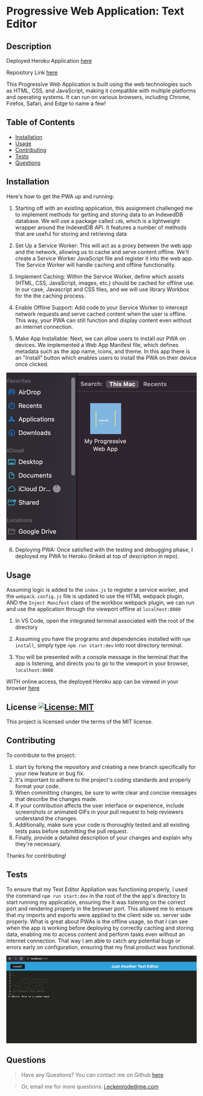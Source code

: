 # Progressive Web Application: Text Editor

## Description

Deployed Heroku Application [here](https://serene-sierra-16900.herokuapp.com/)

Repository Link [here](https://github.com/princessjenn/Just-Another-Text-Editor.git)

This Progressive Web Application is built using the web technologies such as HTML, CSS, and JavaScript, making it compatible with multiple platforms and operating systems. It can run on various browsers, including Chrome, Firefox, Safari, and Edge to name a few! 

## Table of Contents

- [Installation](#installation)
- [Usage](#usage)
- [Contributing](#contributing)
- [Tests](#tests)
- [Questions](#questions)



## Installation

Here's how to get the PWA up and running:

1. Starting off with an existing application, this assignment challenged me to implement methods for getting and storing data to an IndexedDB database. We will use a package called `idb`, which is a lightweight wrapper around the IndexedDB API. It features a number of methods that are useful for storing and retrieving data

2. Set Up a Service Worker: This will act as a proxy between the web app and the network, allowing us to cache and serve content offline. We'll create a Service Worker JavaScript file and register it into the web app. The Service Worker will handle caching and offline functionality.

3. Implement Caching: Within the Service Worker, define which assets (HTML, CSS, JavaScript, images, etc.) should be cached for offline use. In our case, Javascript and CSS files, and we will use library Workbox for the the caching process.

4. Enable Offline Support: Add code to your Service Worker to intercept network requests and serve cached content when the user is offline. This way, your PWA can still function and display content even without an internet connection.

5. Make App Installable: Next, we can allow users to install our PWA on devices. We implemented a Web App Manifest file, which defines metadata such as the app name, icons, and theme. In this app there is an "Install" button which enables users to install the PWA on their device once clicked.

![Installed PWA](Installed-PWA.png)

6. Deploying PWA: Once satisfied with the testing and debugging phase, I deployed my PWA to Heroku (linked at top of description in repo).


## Usage

Assuming logic is added to the `index.js` to register a service worker, and the `webpack.config.js` file is updated to use the HTML webpack plugin, AND the `Inject Manifest` class of the workbox webpack plugin, we can run and use the application through the viewport offline at `localhost:8080`

1. In VS Code, open the integrated terminal associated with the root of the directory

2. Assuming you have the programs and dependencies installed with `npm install`, simply type `npm run start:dev` into root directory terminal.

3. You will be presented with a console message in the terminal that the app is listening, and directs you to go to the viewport in your browser, `localhost:8080`

WITH online access, the deployed Heroku app can be viewed in your browser [here](https://serene-sierra-16900.herokuapp.com/)

## License [![License: MIT](https://img.shields.io/badge/License-MIT-yellow.svg)](https://opensource.org/licenses/MIT)

This project is licensed under the terms of the MIT license.


## Contributing

To contribute to the project: 

1. start by forking the repository and creating a new branch specifically for your new feature or bug fix.
2. It's important to adhere to the project's coding standards and properly format your code.
3. When committing changes, be sure to write clear and concise messages that describe the changes made.
4. If your contribution affects the user interface or experience, include screenshots or animated GIFs in your pull request to help reviewers understand the changes. 
5. Additionally, make sure your code is thoroughly tested and all existing tests pass before submitting the pull request.
6. Finally, provide a detailed description of your changes and explain why they're necessary.

Thanks for contributing! 



## Tests

To ensure that my Text Editor Appliation was functioning properly, I used the command `npm run start:dev` in the root of the the app's directory to start running my application, ensuring the it was listening on the correct port and rendering properly in the browser port. This allowed me to ensure that my imports and exports were applied to the client side vs. server side properly. What is great about PWAs is the offline usage, so that I can see when the app is working before deploying by correctly caching and storing data, enabling me to access content and perform tasks even without an internet connection. That way I am able to catch any potential bugs or errors early on configuration, ensuring that my final product was functional.
 
![Application Test](cache-test.png)

## Questions

> Have any Questions? You can contact me on Github [here](https://https://github.com/princessjenn)

> Or, email me for more questions: j.eckenrode@me.com